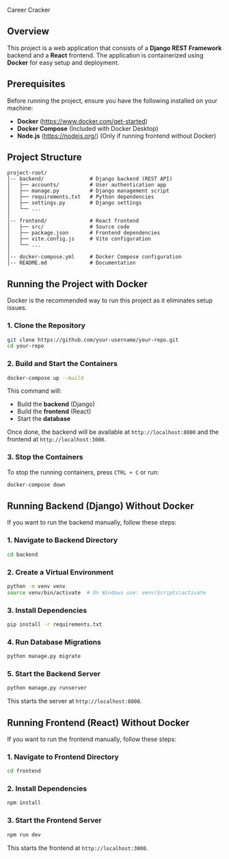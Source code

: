 Career Cracker

## Overview

This project is a web application that consists of a **Django REST Framework** backend and a **React** frontend. The application is containerized using **Docker** for easy setup and deployment.

## Prerequisites

Before running the project, ensure you have the following installed on your machine:

- **Docker** (https://www.docker.com/get-started)
- **Docker Compose** (Included with Docker Desktop)
- **Node.js** (https://nodejs.org/) (Only if running frontend without Docker)

## Project Structure

```
project-root/
│-- backend/               # Django backend (REST API)
│   ├── accounts/          # User authentication app
│   ├── manage.py          # Django management script
│   ├── requirements.txt   # Python dependencies
│   ├── settings.py        # Django settings
│   └── ...
│
│-- frontend/              # React frontend
│   ├── src/               # Source code
│   ├── package.json       # Frontend dependencies
│   ├── vite.config.js     # Vite configuration
│   └── ...
│
│-- docker-compose.yml     # Docker Compose configuration
│-- README.md              # Documentation
```

## Running the Project with Docker

Docker is the recommended way to run this project as it eliminates setup issues.

### 1. Clone the Repository

```sh
git clone https://github.com/your-username/your-repo.git
cd your-repo
```

### 2. Build and Start the Containers

```sh
docker-compose up --build
```

This command will:

- Build the **backend** (Django)
- Build the **frontend** (React)
- Start the **database**

Once done, the backend will be available at `http://localhost:8000` and the frontend at `http://localhost:3000`.

### 3. Stop the Containers

To stop the running containers, press `CTRL + C` or run:

```sh
docker-compose down
```

## Running Backend (Django) Without Docker

If you want to run the backend manually, follow these steps:

### 1. Navigate to Backend Directory

```sh
cd backend
```

### 2. Create a Virtual Environment

```sh
python -m venv venv
source venv/bin/activate  # On Windows use: venv\Scripts\activate
```

### 3. Install Dependencies

```sh
pip install -r requirements.txt
```

### 4. Run Database Migrations

```sh
python manage.py migrate
```

### 5. Start the Backend Server

```sh
python manage.py runserver
```

This starts the server at `http://localhost:8000`.

## Running Frontend (React) Without Docker

If you want to run the frontend manually, follow these steps:

### 1. Navigate to Frontend Directory

```sh
cd frontend
```

### 2. Install Dependencies

```sh
npm install
```

### 3. Start the Frontend Server

```sh
npm run dev
```

This starts the frontend at `http://localhost:3000`.
